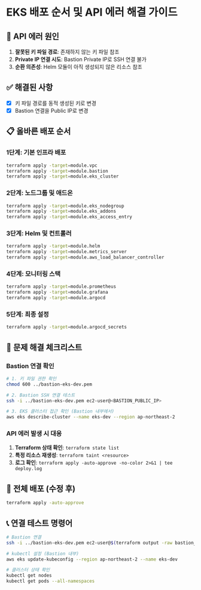 # EKS 배포 순서 및 API 에러 해결 가이드

## 🚨 API 에러 원인
1. **잘못된 키 파일 경로**: 존재하지 않는 키 파일 참조
2. **Private IP 연결 시도**: Bastion Private IP로 SSH 연결 불가
3. **순환 의존성**: Helm 모듈이 아직 생성되지 않은 리소스 참조

## ✅ 해결된 사항
- [x] 키 파일 경로를 동적 생성된 키로 변경
- [x] Bastion 연결을 Public IP로 변경

## 📋 올바른 배포 순서

### 1단계: 기본 인프라 배포
```bash
terraform apply -target=module.vpc
terraform apply -target=module.bastion
terraform apply -target=module.eks_cluster
```

### 2단계: 노드그룹 및 애드온
```bash
terraform apply -target=module.eks_nodegroup
terraform apply -target=module.eks_addons
terraform apply -target=module.eks_access_entry
```

### 3단계: Helm 및 컨트롤러
```bash
terraform apply -target=module.helm
terraform apply -target=module.metrics_server
terraform apply -target=module.aws_load_balancer_controller
```

### 4단계: 모니터링 스택
```bash
terraform apply -target=module.prometheus
terraform apply -target=module.grafana
terraform apply -target=module.argocd
```

### 5단계: 최종 설정
```bash
terraform apply -target=module.argocd_secrets
```

## 🔧 문제 해결 체크리스트

### Bastion 연결 확인
```bash
# 1. 키 파일 권한 확인
chmod 600 ../bastion-eks-dev.pem

# 2. Bastion SSH 연결 테스트
ssh -i ../bastion-eks-dev.pem ec2-user@<BASTION_PUBLIC_IP>

# 3. EKS 클러스터 접근 확인 (Bastion 내부에서)
aws eks describe-cluster --name eks-dev --region ap-northeast-2
```

### API 에러 발생 시 대응
1. **Terraform 상태 확인**: `terraform state list`
2. **특정 리소스 재생성**: `terraform taint <resource>`
3. **로그 확인**: `terraform apply -auto-approve -no-color 2>&1 | tee deploy.log`

## 🚀 전체 배포 (수정 후)
```bash
terraform apply -auto-approve
```

## 📞 연결 테스트 명령어
```bash
# Bastion 연결
ssh -i ../bastion-eks-dev.pem ec2-user@$(terraform output -raw bastion_public_ip)

# kubectl 설정 (Bastion 내부)
aws eks update-kubeconfig --region ap-northeast-2 --name eks-dev

# 클러스터 상태 확인
kubectl get nodes
kubectl get pods --all-namespaces
```